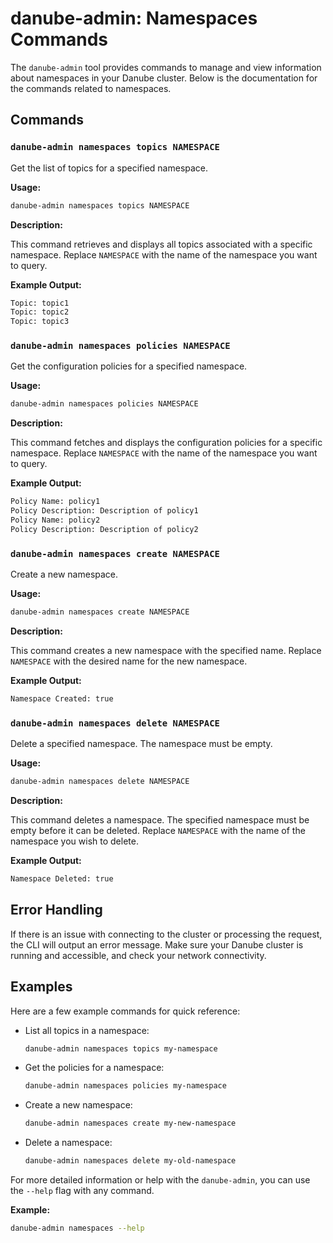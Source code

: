 # danube-admin: Namespaces Commands

The `danube-admin` tool provides commands to manage and view information about namespaces in your Danube cluster. Below is the documentation for the commands related to namespaces.

## Commands

### `danube-admin namespaces topics NAMESPACE`

Get the list of topics for a specified namespace.

**Usage:**

```sh
danube-admin namespaces topics NAMESPACE
```

**Description:**

This command retrieves and displays all topics associated with a specific namespace. Replace `NAMESPACE` with the name of the namespace you want to query.

**Example Output:**

```sh
Topic: topic1
Topic: topic2
Topic: topic3
```

### `danube-admin namespaces policies NAMESPACE`

Get the configuration policies for a specified namespace.

**Usage:**

```sh
danube-admin namespaces policies NAMESPACE
```

**Description:**

This command fetches and displays the configuration policies for a specific namespace. Replace `NAMESPACE` with the name of the namespace you want to query.

**Example Output:**

```sh
Policy Name: policy1
Policy Description: Description of policy1
Policy Name: policy2
Policy Description: Description of policy2
```

### `danube-admin namespaces create NAMESPACE`

Create a new namespace.

**Usage:**

```sh
danube-admin namespaces create NAMESPACE
```

**Description:**

This command creates a new namespace with the specified name. Replace `NAMESPACE` with the desired name for the new namespace.

**Example Output:**

```sh
Namespace Created: true
```

### `danube-admin namespaces delete NAMESPACE`

Delete a specified namespace. The namespace must be empty.

**Usage:**

```sh
danube-admin namespaces delete NAMESPACE
```

**Description:**

This command deletes a namespace. The specified namespace must be empty before it can be deleted. Replace `NAMESPACE` with the name of the namespace you wish to delete.

**Example Output:**

```sh
Namespace Deleted: true
```

## Error Handling

If there is an issue with connecting to the cluster or processing the request, the CLI will output an error message. Make sure your Danube cluster is running and accessible, and check your network connectivity.

## Examples

Here are a few example commands for quick reference:

- List all topics in a namespace:

  ```sh
  danube-admin namespaces topics my-namespace
  ```

- Get the policies for a namespace:

  ```sh
  danube-admin namespaces policies my-namespace
  ```

- Create a new namespace:

  ```sh
  danube-admin namespaces create my-new-namespace
  ```

- Delete a namespace:

  ```sh
  danube-admin namespaces delete my-old-namespace
  ```

For more detailed information or help with the `danube-admin`, you can use the `--help` flag with any command.

**Example:**

```sh
danube-admin namespaces --help
```
